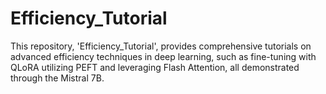 # Efficiency_Tutorial
This repository, 'Efficiency_Tutorial', provides comprehensive tutorials on advanced efficiency techniques in deep learning, such as fine-tuning with QLoRA utilizing PEFT and leveraging Flash Attention, all demonstrated through the Mistral 7B.
